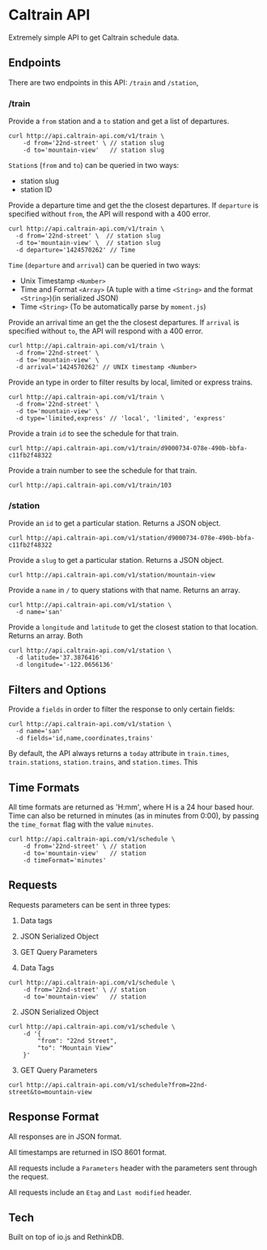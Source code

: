 # Caltrain API

Extremely simple API to get Caltrain schedule data.

## Endpoints

There are two endpoints in this API: `/train` and `/station`,

### /train

Provide a `from` station and a `to` station and get a list of departures.

```
curl http://api.caltrain-api.com/v1/train \
    -d from='22nd-street' \ // station slug
    -d to='mountain-view'   // station slug
```

`Station`s (`from` and `to`) can be queried in two ways:

- station slug <String>
- station ID <Integer>

Provide a departure time and get the the closest departures. If `departure` is specified without `from`, the API will respond with a 400 error.

```
curl http://api.caltrain-api.com/v1/train \
  -d from='22nd-street' \  // station slug
  -d to='mountain-view' \  // station slug
  -d departure='1424570262' // Time
```

`Time` (`departure` and `arrival`) can be queried in two ways:

- Unix Timestamp `<Number>`
- Time and Format `<Array>` (A tuple with a time `<String>` and the format `<String>`)(in serialized JSON)
- Time `<String>` (To be automatically parse by `moment.js`)

Provide an arrival time an get the the closest departures. If `arrival` is specified without `to`, the API will respond with a 400 error.

```
curl http://api.caltrain-api.com/v1/train \
  -d from='22nd-street' \
  -d to='mountain-view' \ 
  -d arrival='1424570262' // UNIX timestamp <Number>
```

Provide an type in order to filter results by local, limited or express trains.

```
curl http://api.caltrain-api.com/v1/train \
  -d from='22nd-street' \
  -d to='mountain-view' \ 
  -d type='limited,express' // 'local', 'limited', 'express'
```

Provide a train `id` to see the schedule for that train.

```
curl http://api.caltrain-api.com/v1/train/d9000734-078e-490b-bbfa-c11fb2f48322
```

Provide a train number to see the schedule for that train.

```
curl http://api.caltrain-api.com/v1/train/103
```

### /station

Provide an `id` to get a particular station. Returns a JSON object.

```
curl http://api.caltrain-api.com/v1/station/d9000734-078e-490b-bbfa-c11fb2f48322
```

Provide a `slug` to get a particular station. Returns a JSON object.

```
curl http://api.caltrain-api.com/v1/station/mountain-view
```

Provide a `name`  in `/` to query stations with that name. Returns an array.

```
curl http://api.caltrain-api.com/v1/station \
  -d name='san'
```


Provide a `longitude` and `latitude` to get the closest station to that location. Returns an array. Both 

```
curl http://api.caltrain-api.com/v1/station \
  -d latitude='37.3876416'
  -d longitude='-122.0656136'
```

## Filters and Options
 
Provide a `fields` in order to filter the response to only certain fields:

```
curl http://api.caltrain-api.com/v1/station \
  -d name='san'
  -d fields='id,name,coordinates,trains'
```

By default, the API always returns a `today` attribute in `train.times`, `train.stations`, `station.trains`, and `station.times`. This 

## Time Formats

All time formats are returned as 'H:mm', where H is a 24 hour based hour. Time can also be returned in minutes (as in minutes from 0:00), by passing the `time_format` flag with the value `minutes`.

```
curl http://api.caltrain-api.com/v1/schedule \
    -d from='22nd-street' \ // station
    -d to='mountain-view'   // station
    -d timeFormat='minutes'
```

## Requests

Requests parameters can be sent in three types: 
  1. Data tags 
  1. JSON Serialized Object
  1. GET Query Parameters

1. Data Tags

```
curl http://api.caltrain-api.com/v1/schedule \
    -d from='22nd-street' \ // station
    -d to='mountain-view'   // station
```

2. JSON Serialized Object

```
curl http://api.caltrain-api.com/v1/schedule \
    -d '{
        "from": "22nd Street",
        "to": "Mountain View"
    }' 
```

3. GET Query Parameters

```
curl http://api.caltrain-api.com/v1/schedule?from=22nd-street&to=mountain-view
```

## Response Format

All responses are in JSON format.

All timestamps are returned in ISO 8601 format.

All requests include a `Parameters` header with the parameters sent through the request.

All requests include an `Etag` and `Last modified` header.

## Tech 

Built on top of io.js and RethinkDB.